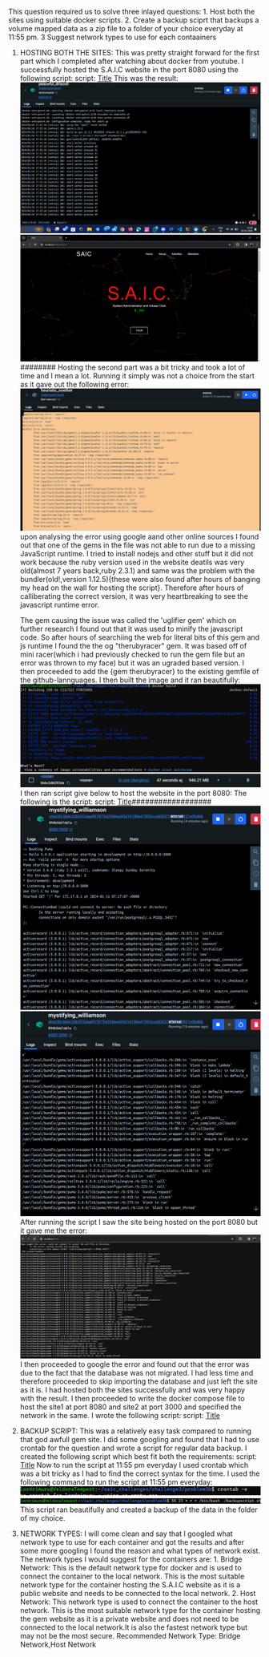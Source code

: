 This question required us to solve three inlayed questions: 1. Host both the sites using suitable docker scripts. 2. Create a backup sciprt that backups a volume mapped data as a zip file to a folder of your choice everyday at 11:55 pm.
3 Suggest network types to use for each contaainers

1. HOSTING BOTH THE SITES:
   This was pretty straight forward for the first part which I completed after watching about docker from youtube. I successfully hosted the S.A.I.C website in the port 8080 using the following script:
   script: [Title](problem3a/Dockerfile)
   This was the result:
   ![Alt text](image.png)
   ![Alt text](image-1.png)
   ######## Hosting the second part was a bit tricky and took a lot of time and I mean a lot. Running it simply was not a choice from the start as it gave out the following error:
   ![Alt text](image-2.png)
   upon analysing the error using google aand other online sources I found out that one of the gems in the file was not able to run due to a missing JavaScript runtime. I tried to install nodejs and other stuff but it did not work because the ruby version used in the website deatils was very old(almost 7 years back,ruby 2.3.1) and same was the problem with the bundler(old!,version 1.12.5){these were also found after hours of banging my head on the wall for hosting the script}. Therefore after hours of calliberating the correct version, it was very heartbreaking to see the javascript runtime error.

   The gem causing the issue was called the 'uglifier gem' which on further research I found out that it was used to minify the javascript code. So after hours of searchiing the web for literal bits of this gem and js runtime I found the the og "therubyracer" gem. It was based off of mini racer(which i had previously checked to run the gem file but an error was thrown to my face) but it was an ugraded based version. I then proceeded to add the {gem therubyracer} to the existing gemfile of the github-lannguages. I then built the image and it ran beautifully:
   ![Alt text](image-5.png)
   ![Alt text](image-7.png)
   I then ran script give below to host the website in the port 8080:
   The following is the script:
   script: [Title](problem3b/Dockerfile)##################
   ![Alt text](image-6.png)
   ![Alt text](image-8.png)
   After running the script I saw the site being hosted on the port 8080 but it gave me the error:
   ![Alt text](image-9.png)
   I then proceeded to google the error and found out that the error was due to the fact that the database was not migrated. I had less time and therefore proceeded to skip importing the database and just left the site as it is.
   I had hosted both the sites successfully and was very happy with the result.
   I then proceeded to write the docker compose file to host the site1 at port 8080 and site2 at port 3000 and specified the network in the same. I wrote the following script:
   script: [Title](docker-compose.yml)

2. BACKUP SCRIPT:
   This was a relatively easy task compared to running that god awfull gem site. I did some googling and found that I had to use crontab for the question and wrote a script for regular data backup. I created the following script which best fit both the requirements:
   script: [Title](backup_script.sh)
   Now to run the script at 11:55 pm everyday I used crontab which was a bit tricky as I had to find the correct syntax for the time. I used the following command to run the script at 11:55 pm everyday:
   ![Alt text](image-3.png)
   ![Alt text](image-4.png)
   This script ran beautifully and created a backup of the data in the folder of my choice.

3. NETWORK TYPES:
   I will come clean and say that I googled what network type to use for each container and got the results and after some more googling I found the reason and what types of network exist.
   The network types I would suggest for the containers are: 1. Bridge Network: This is the default network type for docker and is used to connect the container to the local network. This is the most suitable network type for the container hosting the S.A.I.C website as it is a public website and needs to be connected to the local network. 2. Host Network: This network type is used to connect the container to the host network. This is the most suitable network type for the container hosting the gem website as it is a private website and does not need to be connected to the local network.It is also the fastest network type but may not be the most secure.
   Recommended Network Type: Bridge Network,Host Network
